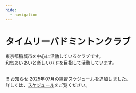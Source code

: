 ```yaml
---
hide:
  - navigation
---
```

# タイムリーバドミントンクラブ
東京都稲城市を中心に活動しているクラブです。  
和気あいあいと楽しいバドを目指して活動しています。  
</br>

!!! お知らせ
    2025年07月の練習スケジュールを追加しました。<br>
    詳しくは、[スケジュール](./schedule.md)をご覧ください。